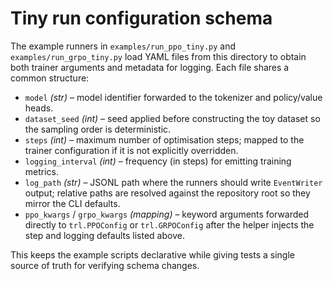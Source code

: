 # Tiny run configuration schema

The example runners in `examples/run_ppo_tiny.py` and `examples/run_grpo_tiny.py` load
YAML files from this directory to obtain both trainer arguments and metadata for
logging. Each file shares a common structure:

- `model` *(str)* – model identifier forwarded to the tokenizer and policy/value heads.
- `dataset_seed` *(int)* – seed applied before constructing the toy dataset so the
  sampling order is deterministic.
- `steps` *(int)* – maximum number of optimisation steps; mapped to the trainer
  configuration if it is not explicitly overridden.
- `logging_interval` *(int)* – frequency (in steps) for emitting training metrics.
- `log_path` *(str)* – JSONL path where the runners should write `EventWriter` output;
  relative paths are resolved against the repository root so they mirror the CLI defaults.
- `ppo_kwargs` / `grpo_kwargs` *(mapping)* – keyword arguments forwarded directly to
  `trl.PPOConfig` or `trl.GRPOConfig` after the helper injects the step and logging
  defaults listed above.

This keeps the example scripts declarative while giving tests a single source of truth
for verifying schema changes.
